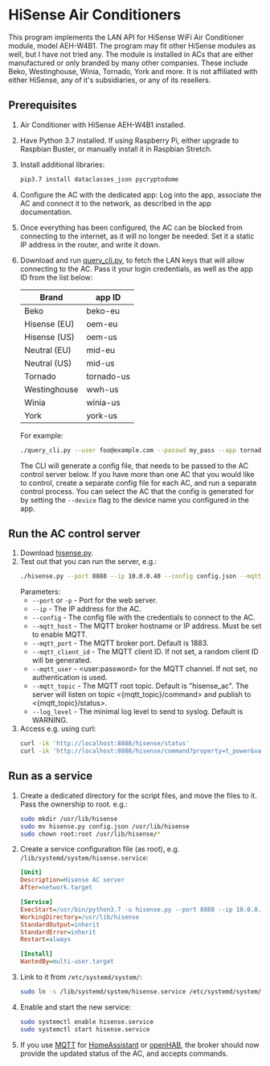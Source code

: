 # HiSense Air Conditioners

This program implements the LAN API for HiSense WiFi Air Conditioner module, model AEH-W4B1.
The program may fit other HiSense modules as well, but I have not tried any.
The module is installed in ACs that are either manufactured or only branded by many other companies. These include Beko, Westinghouse, Winia, Tornado, York and more.
It is not affiliated with either HiSense, any of it's subsidiaries, or any of its resellers.

## Prerequisites

1. Air Conditioner with HiSense AEH-W4B1 installed.
1. Have Python 3.7 installed. If using Raspberry Pi, either upgrade to Raspbian Buster, or manually install it in Raspbian Stretch.
1. Install additional libraries:
   ```bash
   pip3.7 install dataclasses_json pycryptodome
   ```
1. Configure the AC with the dedicated app: Log into the app, associate the AC and connect it to the network, as described in the app documentation.
1. Once everything has been configured, the AC can be blocked from connecting to the internet, as it will no longer be needed. Set it a static IP address in the router, and write it down.
1. Download and run [query_cli.py](query_cli.py), to fetch the LAN keys that will allow connecting to the AC. Pass it your login credentials, as well as the app ID from the list below:

   | Brand        | app ID     |
   |--------------|------------|
   | Beko         | beko-eu    |
   | Hisense (EU) | oem-eu     |
   | Hisense (US) | oem-us     |
   | Neutral (EU) | mid-eu     |
   | Neutral (US) | mid-us     |
   | Tornado      | tornado-us |
   | Westinghouse | wwh-us     |
   | Winia        | winia-us   |
   | York         | york-us    |

   For example:
   ```bash
   ./query_cli.py --user foo@example.com --passwd my_pass --app tornado-us --config config.json
   ```
   The CLI will generate a config file, that needs to be passed to the AC control server below.
   If you have more than one AC that you would like to control, create a separate config file for each AC, and run a separate control process. You can select the AC that the config is generated for by setting the `--device` flag to the device name you configured in the app.

## Run the AC control server

1. Download [hisense.py](hisense.py).
1. Test out that you can run the server, e.g.:
   ```bash
   ./hisense.py --port 8888 --ip 10.0.0.40 --config config.json --mqtt_host localhost
   ```
   Parameters:
   - `--port` or `-p` - Port for the web server.
   - `--ip` - The IP address for the AC.
   - `--config` - The config file with the credentials to connect to the AC.
   - `--mqtt_host` - The MQTT broker hostname or IP address. Must be set to enable MQTT.
   - `--mqtt_port` - The MQTT broker port. Default is 1883.
   - `--mqtt_client_id` - The MQTT client ID. If not set, a random client ID will be generated.
   - `--mqtt_user` - &lt;user:password&gt; for the MQTT channel. If not set, no authentication is used.
   - `--mqtt_topic` - The MQTT root topic. Default is &quot;hisense_ac&quot;. The server will listen on topic
     &lt;{mqtt_topic}/command&gt; and publish to &lt;{mqtt_topic}/status&gt;.
   - `--log_level` - The minimal log level to send to syslog. Default is WARNING.
1. Access e.g. using curl:
   ```bash
   curl -ik 'http://localhost:8888/hisense/status'
   curl -ik 'http://localhost:8888/hisense/command?property=t_power&value=ON'
   ```
## Run as a service

1. Create a dedicated directory for the script files, and move the files to it.
   Pass the ownership to root. e.g.:
   ```bash
   sudo mkdir /usr/lib/hisense
   sudo mv hisense.py config.json /usr/lib/hisense
   sudo chown root:root /usr/lib/hisense/*
   ```
1. Create a service configuration file (as root), e.g. `/lib/systemd/system/hisense.service`:
   ```INI
   [Unit]
   Description=Hisense AC server
   After=network.target

   [Service]
   ExecStart=/usr/bin/python3.7 -u hisense.py --port 8888 --ip 10.0.0.40 --config config.json --mqtt_host localhost
   WorkingDirectory=/usr/lib/hisense
   StandardOutput=inherit
   StandardError=inherit
   Restart=always

   [Install]
   WantedBy=multi-user.target
   ```
1. Link to it from `/etc/systemd/system/`:
   ```bash
   sudo ln -s /lib/systemd/system/hisense.service /etc/systemd/system/multi-user.target.wants/hisense.service
   ```
1. Enable and start the new service:
   ```bash
   sudo systemctl enable hisense.service
   sudo systemctl start hisense.service
   ```
1. If you use [MQTT](http://en.wikipedia.org/wiki/Mqtt) for [HomeAssistant](https://www.home-assistant.io/) or
   [openHAB](https://www.openhab.org/), the broker should now provide the updated status of the AC, and accepts commands.
